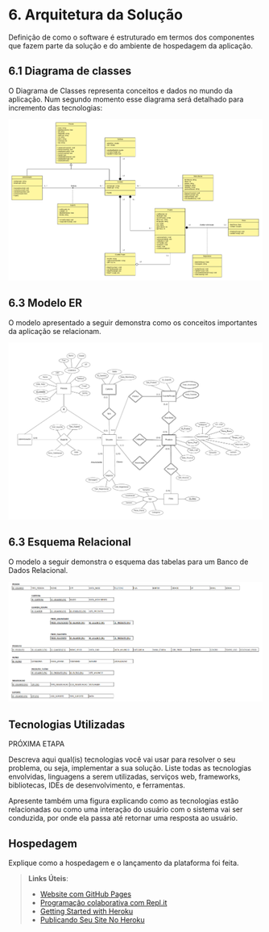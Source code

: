 # 6. Arquitetura da Solução

Definição de como o software é estruturado em termos dos componentes que fazem parte da solução e do ambiente de hospedagem da aplicação.

## 6.1 Diagrama de classes
O Diagrama de Classes representa conceitos e dados no mundo da aplicação. Num segundo momento esse diagrama será detalhado para incremento das tecnologias:

![Diagrama de classes](https://github.com/ICEI-PUC-Minas-PMV-ADS/pmv-ads-2022-1-e2-proj-int-t2-babybay/blob/main/docs/img/BabyBay_%20Diagrama_Classe%20.png)

## 6.3 Modelo ER

O modelo apresentado a seguir demonstra como os conceitos importantes da aplicação se relacionam.

![modeloEr](https://github.com/ICEI-PUC-Minas-PMV-ADS/pmv-ads-2022-1-e2-proj-int-t2-babybay/blob/main/image-readme/Diagramas/BabyBay_%20Diagrama_ER%20.png)

## 6.3 Esquema Relacional
 O modelo a seguir demonstra o esquema das tabelas para um Banco de Dados Relacional. 

![esquemarelacional](https://github.com/ICEI-PUC-Minas-PMV-ADS/pmv-ads-2022-1-e2-proj-int-t2-babybay/blob/main/image-readme/Diagramas/BabyBay_Esquema_Relacional.png)

## Tecnologias Utilizadas
 
PRÓXIMA ETAPA
 
Descreva aqui qual(is) tecnologias você vai usar para resolver o seu problema, ou seja, implementar a sua solução. Liste todas as tecnologias envolvidas, linguagens a serem utilizadas, serviços web, frameworks, bibliotecas, IDEs de desenvolvimento, e ferramentas.

Apresente também uma figura explicando como as tecnologias estão relacionadas ou como uma interação do usuário com o sistema vai ser conduzida, por onde ela passa até retornar uma resposta ao usuário.

## Hospedagem

Explique como a hospedagem e o lançamento da plataforma foi feita.

> **Links Úteis**:
>
> - [Website com GitHub Pages](https://pages.github.com/)
> - [Programação colaborativa com Repl.it](https://repl.it/)
> - [Getting Started with Heroku](https://devcenter.heroku.com/start)
> - [Publicando Seu Site No Heroku](http://pythonclub.com.br/publicando-seu-hello-world-no-heroku.html)
